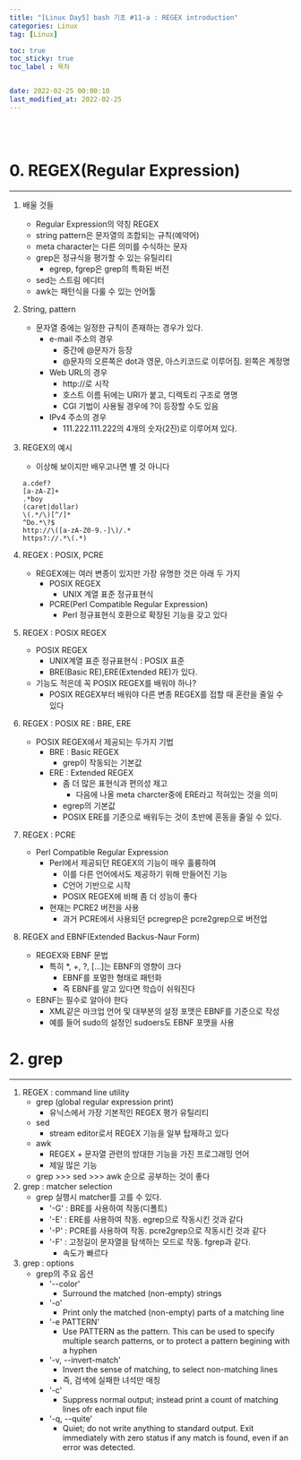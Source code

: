 ```yaml
---
title: "[Linux Day5] bash 기초 #11-a : REGEX introduction"
categories: Linux
tag: [Linux]

toc: true
toc_sticky: true
toc_label : 목차


date: 2022-02-25 00:00:10
last_modified_at: 2022-02-25
---
```

<br>
<br>

# 0. REGEX(Regular Expression)
---
1. 배울 것들
	* Regular Expression의 약칭 REGEX
	* string pattern은 문자열의 조합되는 규칙(예약어)
	* meta character는 다른 의미를 수식하는 문자
	* grep은 정규식을 평가할 수 있는 유틸리티
		- egrep, fgrep은 grep의 특화된 버전
	* sed는 스트림 에디터
	* awk는 패턴식을 다룰 수 있는 언어툴
2. String, pattern
	* 문자열 중에는 일정한 규칙이 존재하는 경우가 있다.
		- e-mail 주소의 경우
			+ 중간에 @문자가 등장
			+ @문자의 오른쪽은 dot과 영문, 아스키코드로 이루어짐. 왼쪽은 계정명
		- Web URL의 경우
			+ http://로 시작
			+ 호스트 이름 뒤에는 URI가 붙고, 디렉토리 구조로 명명
			+ CGI 기법이 사용될 경우에 ?이 등장할 수도 있음
		- IPv4 주소의 경우
			+ 111.222.111.222의 4개의 숫자(2진)로 이루어져 있다.
3. REGEX의 예시
	* 이상해 보이지만 배우고나면 별 것 아니다
	```
	a.cdef?
	[a-zA-Z]+
	.*boy
	(caret|dollar)
	\(.*/\)[^/]*
	^Do.*\?$
	http://\([a-zA-Z0-9.-]\)/.*
	https?://.*\(.*)
	```
4. REGEX : POSIX, PCRE
	* REGEX에는 여러 변종이 있지만 가장 유명한 것은 아래 두 가지
		- POSIX REGEX
			+ UNIX 계열 표준 정규표현식
		- PCRE(Perl Compatible Regular Expression)
			+ Perl 정규표현식 호환으로 확장된 기능을 갖고 있다
5. REGEX : POSIX REGEX
	* POSIX REGEX
		- UNIX계열 표준 정규표현식 : POSIX 표준
		- BRE(Basic RE),ERE(Extended RE)가 있다.
	* 기능도 적은데 꼭 POSIX REGEX를 배워야 하나?
		- POSIX REGEX부터 배워야 다른 변종 REGEX를 접할 때 혼란을 줄일 수 있다

6. REGEX : POSIX RE : BRE, ERE
	* POSIX REGEX에서 제공되는 두가지 기법
		- BRE : Basic REGEX
			+ grep이 작동되는 기본값
		- ERE : Extended REGEX
			+ 좀 더 많은 표현식과 편의성 제고
				* 다음에 나올 meta charcter중에 ERE라고 적혀있는 것을 의미
			+ egrep의 기본값
			+ POSIX ERE를 기준으로 배워두는 것이 초반에 혼동을 줄일 수 있다.
7. REGEX : PCRE
	* Perl Compatible Regular Expression
		- Perl에서 제공되던 REGEX의 기능이 매우 훌륭하여
			+ 이를 다른 언어에서도 제공하기 위해 만들어진 기능
			+ C언어 기반으로 시작
			+ POSIX REGEX에 비해 좀 더 성능이 좋다
		- 현재는 PCRE2 버전을 사용
			+ 과거 PCRE에서 사용되던 pcregrep은 pcre2grep으로 버전업
8. REGEX and EBNF(Extended Backus-Naur Form)
	* REGEX와 EBNF 문법
		- 특히 *, +, ?, [...]는 EBNF의 영향이 크다
			+ EBNF를 포멀한 형태로 패턴화
			+ 즉 EBNF를 알고 있다면 학습이 쉬워진다
	* EBNF는 필수로 알아야 한다
		- XML같은 마크업 언어 및 대부분의 설정 포맷은 EBNF를 기준으로 작성
		- 예를 들어 sudo의 설정인 sudoers도 EBNF 포맷을 사용

# 2. grep
---
1. REGEX : command line utility
	* grep (global regular expression print)
		- 유닉스에서 가장 기본적인 REGEX 평가 유틸리티
	* sed
		- stream editor로서 REGEX 기능을 일부 탑재하고 있다
	* awk
		- REGEX + 문자열 관련의 방대한 기능을 가진 프로그래밍 언어
		- 제일 많은 기능
	* grep >>> sed >>> awk 순으로 공부하는 것이 좋다
2. grep : matcher selection
	* grep 실행시 matcher를 고를 수 있다.
		- '-G' : BRE를 사용하여 작동(디폴트)
		- '-E' : ERE를 사용하여 작동. egrep으로 작동시킨 것과 같다
		- '-P' : PCRE를 사용하여 작동. pcre2grep으로 작동시킨 것과 같다
		- '-F' : 고정길이 문자열을 탐색하는 모드로 작동. fgrep과 같다.
			+ 속도가 빠르다
3. grep : options
	* grep의 주요 옵션
		- '--color'
			+ Surround the matched (non-empty) strings
		- '-o'
			+ Print only the matched (non-empty) parts of a matching line
		- '-e PATTERN'
			+ Use PATTERN as the pattern. This can be used to specify multiple search patterns, or to protect a pattern begining with a hyphen
		- '-v, --invert-match'
			+ Invert the sense of matching, to select non-matching lines
			+ 즉, 검색에 실패한 녀석만 매칭 
		- '-c'
			+ Suppress normal output; instead print a count of matching lines ofr each input file
		- '-q, --quite'
			+ Quiet; do not write anything to standard output. Exit immediately with zero status if any match is found, even if an error was detected.
